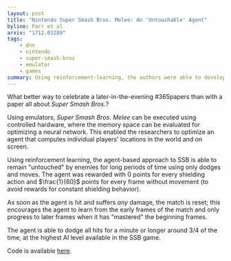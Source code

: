 ```yaml
---
layout: post
title: "Nintendo Super Smash Bros. Melee: An 'Untouchable' Agent"
byline: Parr et al
arxiv: "1712.03280"
tags:
    - dnn
    - nintendo
    - super-smash-bros
    - emulator
    - games
summary: Using reinforcement-learning, the authors were able to develop an "untouchable" player of Super Smash Bros. Melee that could survive for several minutes even on the hardest AI settings.
---
```


What better way to celebrate a later-in-the-evening #365papers than with a paper all about _Super Smash Bros._?

Using emulators, _Super Smash Bros. Melee_ can be executed using controlled hardware, where the memory space can be evaluated for optimizing a neural network. This enabled the researchers to optimize an agent that computes individual players' locations in the world and on screen.

Using reinforcement learning, the agent-based approach to SSB is able to remain "untouched" by enemies for long periods of time using only dodges and moves. The agent was rewarded with 0 points for every shielding action and $\frac{1}{60}$ points for every frame without movement (to avoid rewards for constant shielding behavior).

As soon as the agent is hit and suffers _any_ damage, the match is reset; this encourages the agent to learn from the early frames of the match and only progress to later frames when it has "mastered" the beginning frames.

The agent is able to dodge all hits for a minute or longer around 3/4 of the time, at the highest AI level available in the SSB game.

Code is available [here](https://github.com/bparr/melee-ai).
